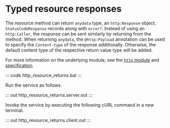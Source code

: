 # Typed resource responses

The resource method can return `anydata` type, an `http:Response` object, `StatusCodeResponse` records along with `error?`. Instead of using an `http:Caller`, the response can be sent similarly by returning from the method. When returning `anydata`, the `@http:Payload` annotation can be used to specify the `Content-type` of the response additionally. Otherwise, the default content type of the respective return value type will be added.

For more information on the underlying module, see the [`http` module](https://lib.ballerina.io/ballerina/http/latest/) 
and [specification](https://ballerina.io/spec/http/#235-return-types).

::: code http_resource_returns.bal :::

Run the service as follows.

::: out http_resource_returns.server.out :::

Invoke the service by executing the following cURL command in a new terminal.

::: out http_resource_returns.client.out :::
